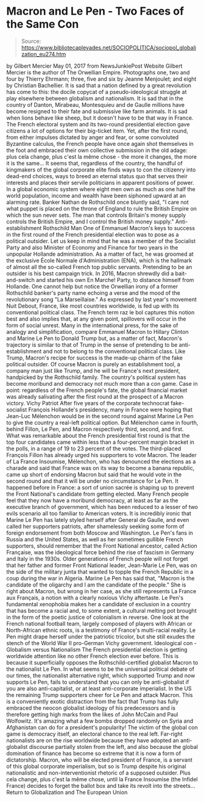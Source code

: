 # Macron and Le Pen - Two Faces of the Same Con

> Source: https://www.bibliotecapleyades.net/SOCIOPOLITICA/sociopol_globalization_eu274.htm

by Gilbert Mercier May 01, 2017
from NewsJunkiePost Website
Gilbert Mercier is the author of The Orwellian Empire. Photographs one, two and four by Thierry Ehrmann; three, five and six by Jeanne Menjoulet; and eight by Christian Bachellier.
It is sad that a nation defined by a great revolution has come to this:
the docile copycat of a pseudo-ideological struggle at play elsewhere between globalism and nationalism.
It is sad that in the country of Danton, Mirabeau, Montesquieu and de Gaulle millions have become resigned to their fate and submissive like farm animals.
It is sad when lions behave like sheep, but it doesn't have to be that way in France. The French electoral system and its two-round presidential election gave citizens a lot of options for their big-ticket item.
Yet, after the first round, from either impulses dictated by anger and fear, or some convoluted Byzantine calculus, the French people have once again shot themselves in the foot and embraced their own collective submission in the old adage:
plus cela change, plus c'est la même chose - the more it changes, the more it is the same...
It seems that, regardless of the country, the handful of kingmakers of the global corporate elite finds ways to con the citizenry into dead-end choices, ways to breed an eternal status quo that serves their interests and places their servile politicians in apparent positions of power.
In a global economic system where eight men own as much as one half the world population, income and wealth have been siphoned upward at an alarming rate.
Banker Nathan de Rothschild once bluntly said,
"I care not what puppet is placed on the throne of England to rule the British Empire on which the sun never sets. The man that controls Britain's money supply controls the British Empire, and I control the British money supply."
Anti-establishment Rothschild Man
One of Emmanuel Macron's keys to success in the first round of the French presidential election was to pose as a political outsider.
Let us keep in mind that he was a member of the Socialist Party and also Minister of Economy and Finance for two years in the unpopular Hollande administration.
As a matter of fact, he was groomed at the exclusive École Normale d'Administration (ENA), which is the hallmark of almost all the so-called French top public servants. Pretending to be an outsider is his best campaign trick.
In 2016, Macron shrewdly did a bait-and-switch and started his own En Marche! Party, to distance himself from Hollande.
One cannot help but notice the Orwellian irony of a former Rothschild banker's party name echoing a verse and the mood of the revolutionary song "La Marseillaise."
As expressed by last year's movement Nuit Debout, France, like most countries worldwide, is fed up with its conventional political class.
The French term raz le bol captures this notion best and also implies that, at any given point, spillovers will occur in the form of social unrest. Many in the international press, for the sake of analogy and simplification, compare Emmanuel Macron to Hillary Clinton and Marine Le Pen to Donald Trump but, as a matter of fact, Macron's trajectory is similar to that of Trump in the sense of pretending to be anti-establishment and not to belong to the conventional political class.
Like Trump, Macron's recipe for success is the made-up charm of the fake political outsider.
Of course Macron is purely an establishment tool, a company man just like Trump, and he will be France's next president, handpicked by the Rothschild family.
The country's political system has become moribund and democracy not much more than a con game.
Case in point: regardless of the French people's fate, the global financial market was already salivating after the first round at the prospect of a Macron victory.
Vichy Patriot
After five years of the corporate technocrat fake-socialist François Hollande's presidency, many in France were hoping that Jean-Luc Mélenchon would be in the second round against Marine Le Pen to give the country a real-left political option.
But Mélenchon came in fourth, behind Fillon, Le Pen, and Macron respectively third, second, and first.
What was remarkable about the French presidential first round is that the top four candidates came within less than a four-percent margin bracket in the polls, in a range of 19 to 23 percent of the votes.
The third-placed François Fillon has already urged his supporters to vote Macron.
The leader of La France Insoumise, Mélenchon, who has denounced the elections as a charade and said that France was on its way to become a banana republic, came up short of endorsing Macron but said that he would vote in the second round and that it will be under no circumstance for Le Pen.
It happened before in France:
a sort of union sacrée is shaping up to prevent the Front National's candidate from getting elected.
Many French people feel that they now have a moribund democracy, at least as far as the executive branch of government, which has been reduced to a lesser of two evils scenario all too familiar to American voters.
It is incredibly ironic that Marine Le Pen has lately styled herself after General de Gaulle, and even called her supporters patriots, after shamelessly seeking some form of foreign endorsement from both Moscow and Washington.
Le Pen's fans in Russia and the United States, as well as her sometimes gullible French supporters, should remember that the Front National ancestor, called Action Française, was the ideological force behind the rise of fascism in Germany and Italy in the 1930s.
Older generations of French people will not forget that her father and former Front National leader, Jean-Marie Le Pen, was on the side of the military junta that wanted to topple the French Republic in a coup during the war in Algeria.
Marine Le Pen has said that,
"Macron is the candidate of the oligarchy and I am the candidate of the people."
She is right about Macron, but wrong in her case, as she still represents La France aux Français, a notion with a clearly noxious Vichy aftertaste.
Le Pen's fundamental xenophobia makes her a candidate of exclusion in a country that has become a racial and, to some extent, a cultural melting pot brought in the form of the poetic justice of colonialism in reverse.
One look at the French national football team, largely composed of players with African or North-African ethnic roots, is a testimony of France's multi-racial reality.
Le Pen might drape herself under the patriotic tricolor, but she still exudes the stench of the World War II pro-German Vichy government.
Ideological con - Globalism versus Nationalism
The French presidential election is getting worldwide attention like no other French election ever before. This is because it superficially opposes the Rothschild-certified globalist Macron to the nationalist Le Pen.
In what seems to be the universal political debate of our times, the nationalist alternative right, which supported Trump and now supports Le Pen, fails to understand that you can only be anti-globalist if you are also anti-capitalist, or at least anti-corporate imperialist.
In the US the remaining Trump supporters cheer for Le Pen and attack Macron.
This is a conveniently exotic distraction from the fact that Trump has fully embraced the neocon globalist ideology of his predecessors and is therefore getting high marks from the likes of John McCain and Paul Wolfowitz.
It's amazing what a few bombs dropped randomly on Syria and Afghanistan can do for a president's popularity!
The victim of the global con game is democracy itself, an electoral chance to the real left.
Far-right nationalists are on the rise worldwide because they have adopted an anti-globalist discourse partially stolen from the left, and also because the global domination of finance has become so extreme that it is now a form of dictatorship.
Macron, who will be elected president of France, is a servant of this global corporate imperialism, but so is Trump despite his original nationalistic and non-interventionist rhetoric of a supposed outsider.
Plus cela change, plus c'est la même chose, until la France Insoumise (the Infidel France) decides to forget the ballot box and take its revolt into the streets...
Return to Globalization and The European Union
